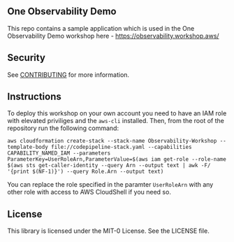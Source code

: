 ## One Observability Demo

This repo contains a sample application which is used in the One Observability Demo workshop here - https://observability.workshop.aws/

## Security

See [CONTRIBUTING](CONTRIBUTING.md#security-issue-notifications) for more information.

## Instructions

To deploy this workshop on your own account you need to have an IAM role with elevated priviliges and the `aws-cli` installed. Then, from the root
of the repository run the following command:

```
aws cloudformation create-stack --stack-name Observability-Workshop --template-body file://codepipeline-stack.yaml --capabilities CAPABILITY_NAMED_IAM --parameters ParameterKey=UserRoleArn,ParameterValue=$(aws iam get-role --role-name $(aws sts get-caller-identity --query Arn --output text | awk -F/ '{print $(NF-1)}') --query Role.Arn --output text)
```

You can replace the role specified in the paramter `UserRoleArn` with any other role with access to AWS CloudShell if you need so.

## License

This library is licensed under the MIT-0 License. See the LICENSE file.

